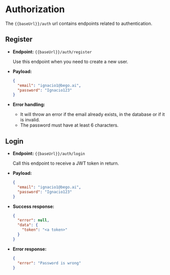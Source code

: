 # Authorization

The `{{baseUrl}}/auth` url contains endpoints related to authentication.

## Register

- **Endpoint:** `{{baseUrl}}/auth/register`

  Use this endpoint when you need to create a new user.

- **Payload:**
  ```json
  {
    "email": "ignacio1@bego.ai",
    "password": "Ignacio123"
  }
  ```
- **Error handling:**

  - It will throw an error if the email already exists, in the database or if it is invalid.
  - The password must have at least 6 characters.

## Login

- **Endpoint:** `{{baseUrl}}/auth/login`

  Call this endpoint to receive a JWT token in return.

- **Payload:**

  ```json
  {
    "email": "ignacio1@bego.ai",
    "password": "Ignacio123"
  }
  ```

- **Success response:**

  ```json
  {
    "error": null,
    "data": {
      "token": "<a token>"
    }
  }
  ```

- **Error response:**

  ```json
  {
    "error": "Password is wrong"
  }
  ```
